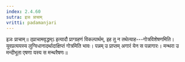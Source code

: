 ```yaml
---
index: 2.4.60
sutra: इञः प्राचाम्‌
vritti: padamanjari
---
```


 इञः प्राचाम्॥ ठ्प्राचामवृद्धम्ऽ इत्यादौ प्राग्ग्रहणं विकल्पार्थम्, इह तु न तथेत्याह---गोत्रविशेषणमिति। युवप्रत्ययस्य लुग्विधानादर्थादाक्षिप्तं गोत्रमिति भावः। पन्नम् उ प्राप्तम् अगारं येन स पन्नागारः। मन्थरा उ मन्दीभूता एषणा यस्य स मन्थरैषणः॥